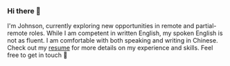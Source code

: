 ### Hi there 👋

I'm Johnson, currently exploring new opportunities in remote and partial-remote roles. While I am competent in written English, my spoken English is not as fluent. I am comfortable with both speaking and writing in Chinese. Check out my <a href="https://bit.ly/johnson-resume" target="_blank">resume</a> for more details on my experience and skills. Feel free to get in touch 🙂

